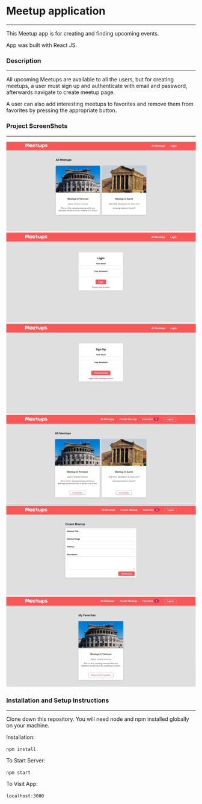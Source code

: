 # Meetup application

---

This Meetup app is for creating and finding upcoming events.

App was built with React JS.

### Description

---

All upcoming Meetups are available to all the users, but for creating meetups, a user must sign up and authenticate with email and password, afterwards navigate to create meetup page.

A user can also add interesting meetups to favorites and remove them from favorites by pressing the appropriate button․

### Project ScreenShots

---

![1](images/1.png)
![2](images/2.png)
![3](images/3.png)
![4](images/4.png)
![5](images/5.png)
![6](images/6.png)

### Installation and Setup Instructions

---

Clone down this repository. You will need node and npm installed globally on your machine.

Installation:

`npm install`

To Start Server:

`npm start`

To Visit App:

`localhost:3000`
